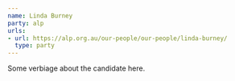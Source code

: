 ```yaml
---
name: Linda Burney
party: alp
urls:
- url: https://alp.org.au/our-people/our-people/linda-burney/
  type: party
---
```

Some verbiage about the candidate here.
